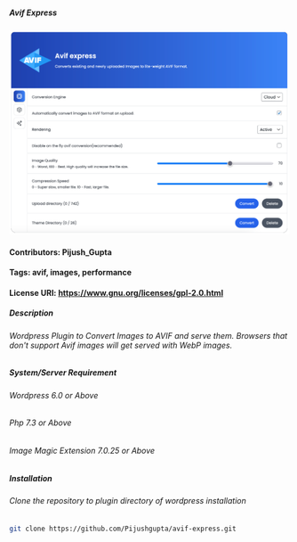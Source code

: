 ##### Avif Express #####

![Avif Express](https://github.com/Pijushgupta/avif-express/blob/main/avif-express.png)

#### Contributors: Pijush_Gupta
#### Tags: avif, images, performance
#### License URI: https://www.gnu.org/licenses/gpl-2.0.html

##### Description

###### Wordpress Plugin to Convert Images to AVIF and serve them. Browsers that don't support Avif images will get served with WebP images. 

##### System/Server Requirement 

###### Wordpress 6.0 or Above
###### Php 7.3 or Above
###### Image Magic Extension 7.0.25 or Above

##### Installation

###### Clone the repository to plugin directory of wordpress installation

```sh
git clone https://github.com/Pijushgupta/avif-express.git
```
